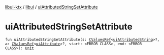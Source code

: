 [libui-ktx](../index.md) / [libui](index.md) / [uiAttributedStringSetAttribute](./ui-attributed-string-set-attribute.md)

# uiAttributedStringSetAttribute

`fun uiAttributedStringSetAttribute(s: `[`CValuesRef`](../kotlinx.cinterop/-c-values-ref/index.md)`<`[`uiAttributedString`](ui-attributed-string.md)`>?, a: `[`CValuesRef`](../kotlinx.cinterop/-c-values-ref/index.md)`<`[`uiAttribute`](ui-attribute.md)`>?, start: <ERROR CLASS>, end: <ERROR CLASS>): `[`Unit`](https://kotlinlang.org/api/latest/jvm/stdlib/kotlin/-unit/index.html)